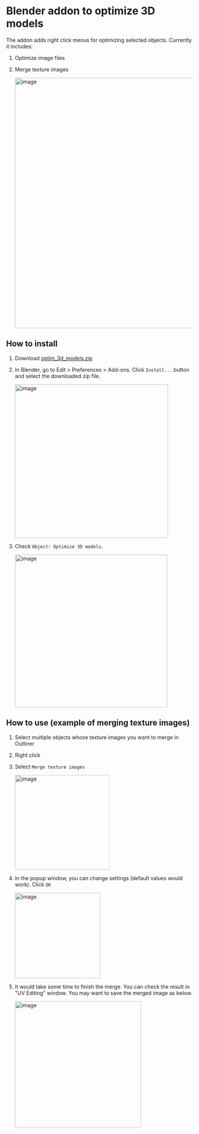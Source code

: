 # Blender addon to optimize 3D models
The addon adds right click menus for optimizing selected objects. Currently it includes:
1. Optimize image files
2. Merge texture images

    <img width="674" alt="image" src="https://github.com/HidenobuTokuda/blender-addon-merge-texture-images/assets/10905600/97e97af5-c97c-404e-9431-00aeeebd41a2">


## How to install
1. Download [optim_3d_models.zip](https://github.com/HidenobuTokuda/blender-addon-optim-3d-models/releases/latest/download/optim_3d_models.zip)
2. In Blender, go to Edit > Preferences > Add-ons. Click `Install...` button and select the downloaded zip file.

    <img width="413" alt="image" src="https://github.com/HidenobuTokuda/blender-addon-optim-3d-models/assets/10905600/8f3800a6-cf24-4a9d-9cc2-b6ec907723d3">

4. Check `Object: Optimize 3D models`.

    <img width="411" alt="image" src="https://github.com/HidenobuTokuda/blender-addon-optim-3d-models/assets/10905600/a0519273-09ef-4277-8c7b-838d39ca8698">


## How to use (example of merging texture images)
1. Select multiple objects whose texture images you want to merge in Outliner
2. Right click
3. Select `Merge texture images`

    <img width="255" alt="image" src="https://github.com/HidenobuTokuda/blender-addon-merge-texture-images/assets/10905600/ff95eb13-1c0c-4cbf-89f5-6b48c40798f5">

4. In the popup window, you can change settings (default values would work). Click `OK`

   <img width="230" alt="image" src="https://github.com/HidenobuTokuda/blender-addon-merge-texture-images/assets/10905600/96db71df-3e5e-46d4-ad58-73fe7c21d715">

5. It would take some time to finish the merge. You can check the result in "UV Editing" window. You may want to save the merged image as below.

    <img width="340" alt="image" src="https://github.com/HidenobuTokuda/blender-addon-merge-texture-images/assets/10905600/ac7e0200-8a5c-4eed-91a2-ba9ee795e9c6">
